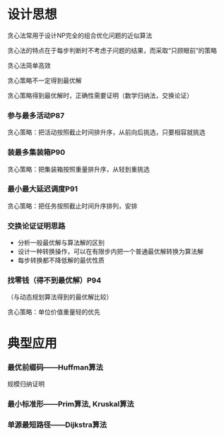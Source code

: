 # 设计思想

贪心法常用于设计NP完全的组合优化问题的近似算法

贪心法的特点在于每步判断时不考虑子问题的结果，而采取“只顾眼前”的策略

贪心法简单高效

贪心策略不一定得到最优解

贪心策略得到最优解时，正确性需要证明（数学归纳法，交换论证）

### 参与最多活动P87

贪心策略：把活动按照截止时间排升序，从前向后挑选，只要相容就挑选

### 装最多集装箱P90

贪心策略：把集装箱按照重量排升序，从轻到重挑选

### 最小最大延迟调度P91

贪心策略：把任务按照截止时间升序排列，安排

### 交换论证证明思路

+ 分析一般最优解与算法解的区别
+ 设计一种转换操作，可以在有限步内把一个普通最优解转换为算法解
+ 每步转换都不降低解的最优性质

### 找零钱（得不到最优解）P94

（与动态规划算法得到的最优解比较）

贪心策略：单位价值重量轻的优先

# 典型应用

### 最优前缀码——Huffman算法

规模归纳证明 

### 最小标准形——Prim算法, Kruskal算法

### 单源最短路径——Dijkstra算法